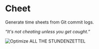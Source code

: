 # Cheet

Generate time sheets from Git commit logs.

*“It's not cheating unless you get caught.”*

![Optimize ALL THE STUNDENZETTEL](http://cdn.meme.am/instances/500x/15106302.jpg)


